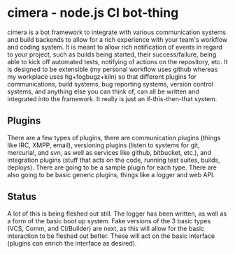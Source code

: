 # cimera - node.js CI bot-thing

cimera is a bot framework to integrate with various communication systems and build backends to allow for a rich experience with your team's workflow and coding system.  It is meant to allow rich notification of events in regard to your project, such as builds being started, their success/failure, being able to kick off automated tests, notifying of actions on the repository, etc.  It is designed to be extensible (my personal workflow uses github whereas my workplace uses hg+fogbugz+kiln) so that different plugins for communications, build systems, bug reporting systems, version control systems, and anything else you can think of, can all be written and integrated into the framework.  It really is just an if-this-then-that system.

## Plugins

There are a few types of plugins, there are communication plugins (things like IRC, XMPP, email), versioning plugins (listen to systems for git, mercurial, and svn, as well as services like github, bitbucket, etc.), and integration plugins (stuff that acts on the code, running test suites, builds, deploys).  There are going to be a sample plugin for each type.  There are also going to be basic generic plugins, things like a logger and web API.

## Status

A lot of this is being fleshed out still.  The logger has been written, as well as a form of the basic boot up system.  Fake versions of the 3 basic types (VCS, Comm, and CI/Builder) are next, as this will allow for the basic interaction to be fleshed out better.  These will act on the basic interface (plugins can enrich the interface as desired).
